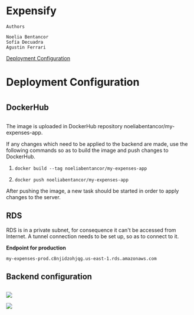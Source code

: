 # Expensify

```
Authors 

Noelia Bentancor
Sofía Decuadra
Agustin Ferrari
```
[Deployment Configuration](#DeploymentConfiguration)

# Deployment Configuration
# <div id='DeploymentConfiguration' ></div>


## DockerHub
## 

The image is uploaded in DockerHub repository noeliabentancor/my-expenses-app.

If any changes which need to be applied to the backend are made, use the following commands so as to build the image and push changes to DockerHub.

1. `docker build --tag noeliabentancor/my-expenses-app`

2. `docker push noeliabentancor/my-expenses-app`

After pushing the image, a new task should be started in order to apply changes to the server.

## RDS

RDS is in a private subnet, for consequence it can't be accessed from Internet. 
A tunnel connection needs to be set up, so as to connect to it.

**Endpoint for production**


```
my-expenses-prod.c8njidzohjqg.us-east-1.rds.amazonaws.com

```

## Backend configuration
## 
![](https://i.imgur.com/hmHNBqD.png)

![](https://i.imgur.com/wpaRFuh.png)

